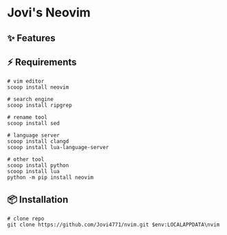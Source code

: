 # Jovi's Neovim

## ✨ Features



## ⚡️ Requirements
``` ShellSession
# vim editor
scoop install neovim

# search engine
scoop install ripgrep

# rename tool
scoop install sed

# language server 
scoop install clangd  
scoop install lua-language-server 

# other tool
scoop install python
scoop install lua
python -m pip install neovim

```

## 📦 Installation
``` ShellSession
# clone repo
git clone https://github.com/Jovi4771/nvim.git $env:LOCALAPPDATA\nvim
```
